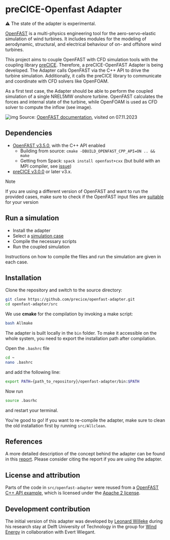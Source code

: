 # preCICE-Openfast Adapter

⚠️ The state of the adapter is experimental.

[OpenFAST](https://openfast.readthedocs.io/en/dev/index.html) is a multi-physics engineering tool for the aero-servo-elastic simulation of wind turbines. It includes modules for the modeling of aerodynamic, structural, and electrical behaviour of on- and offshore wind turbines.

This project aims to couple OpenFAST with CFD simulation tools with the coupling library [preCICE](https://precice.org/). Therefore, a preCICE-OpenFAST Adapter is being developed. The Adapter calls OpenFAST via the C++ API to drive the turbine simulation. Additionally, it calls the preCICE library to communicate and coordinate with CFD solvers like OpenFOAM.

As a first test case, the Adapter should be able to perform the coupled simulation of a single NREL5MW onshore turbine. OpenFAST calculates the forces and internal state of the turbine, while OpenFOAM is used as CFD solver to compute the inflow (see image).

![img](images/openfast-coupling-scheme.png)
Source: [OpenFAST documentation](https://ganesh-openfast.readthedocs.io/en/latest/_images/actuatorLine_illustrationViz.pdf), visited on 07.11.2023

## Dependencies

- [OpenFAST v3.5.0](https://openfast.readthedocs.io/en/main/source/install/index.html), with the C++ API enabled
  - Building from source: `cmake -DBUILD_OPENFAST_CPP_API=ON .. && make`
  - Getting from Spack: `spack install openfast+cxx` (but build with an MPI compiler, see [issue](https://github.com/precice/openfast-adapter/issues/2))
- [preCICE v3.0.0](https://precice.org/installation-overview.html) or later v3.x.

> [!NOTE]  
> If you are using a different version of OpenFAST and want to run the provided cases, make sure to check if the OpenFAST input files are [suitable](https://openfast.readthedocs.io/en/main/source/user/api_change.html) for your version

## Run a simulation

- Install the adapter
- Select a [simulation case](https://github.com/LeonardWilleke/openfast-adapter/tree/main/cases)
- Compile the necessary scripts
- Run the coupled simulation

Instructions on how to compile the files and run the simulation are given in each case.

## Installation

Clone the repository and switch to the source directory:

```bash
git clone https://github.com/precice/openfast-adapter.git
cd openfast-adapter/src
```

We use **cmake** for the compilation by invoking a make script:

```bash
bash Allmake
```

The adapter is built locally in the `bin` folder. To make it accessible on the whole system, you need to export the installation path after compilation.

Open the `.bashrc` file

```bash
cd ~
nano .bashrc
```

and add the following line:

```bash
export PATH={path_to_repository}/openfast-adapter/bin:$PATH
```

Now run

```bash
source .basrhc
```

and restart your terminal.

You're good to go! If you want to re-compile the adapter, make sure to clean the old installation first by running `src/Allclean`.

## References

A more detailed description of the concept behind the adapter can be found in this [report](https://pure.tudelft.nl/ws/portalfiles/portal/175757249/willeke24-openfast-adapter.pdf). Please consider citing the report if you are using the adapter.

## License and attribution

Parts of the code in `src/openfast-adapter` were reused from a [OpenFAST C++ API example](https://github.com/OpenFAST/openfast/tree/v3.5.0/glue-codes/openfast-cpp/src/FAST_Prog.cpp), which is licensed under the [Apache 2 license](https://github.com/precice/openfast-adapter/tree/main/thirdparty).

## Development contribution

The initial version of this adapter was developed by [Leonard Willeke](https://github.com/LeonardWilleke) during his research stay at Delft University of Technology in the group for [Wind Energy](https://www.tudelft.nl/en/ae/organisation/departments/flow-physics-and-technology/wind-energy) in collaboration with Evert Wiegant.
